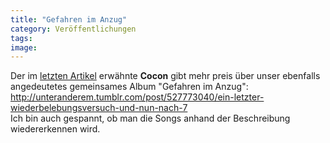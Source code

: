 ```yaml
---
title: "Gefahren im Anzug"
category: Veröffentlichungen
tags: 
image: 
---
```


Der im [letzten Artikel](http://www.misantropolis.de/2010/04/unter-anderem/) erwähnte **Cocon** gibt mehr preis über unser ebenfalls angedeutetes gemeinsames Album "Gefahren im Anzug":  
<http://unteranderem.tumblr.com/post/527773040/ein-letzter-wiederbelebungsversuch-und-nun-nach-7>  
Ich bin auch gespannt, ob man die Songs anhand der Beschreibung wiedererkennen wird.